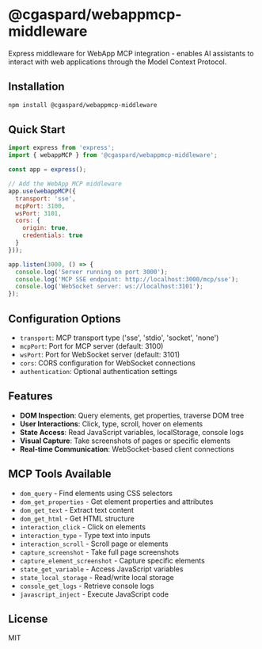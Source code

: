 # @cgaspard/webappmcp-middleware

Express middleware for WebApp MCP integration - enables AI assistants to interact with web applications through the Model Context Protocol.

## Installation

```bash
npm install @cgaspard/webappmcp-middleware
```

## Quick Start

```javascript
import express from 'express';
import { webappMCP } from '@cgaspard/webappmcp-middleware';

const app = express();

// Add the WebApp MCP middleware
app.use(webappMCP({
  transport: 'sse',
  mcpPort: 3100,
  wsPort: 3101,
  cors: {
    origin: true,
    credentials: true
  }
}));

app.listen(3000, () => {
  console.log('Server running on port 3000');
  console.log('MCP SSE endpoint: http://localhost:3000/mcp/sse');
  console.log('WebSocket server: ws://localhost:3101');
});
```

## Configuration Options

- `transport`: MCP transport type ('sse', 'stdio', 'socket', 'none')
- `mcpPort`: Port for MCP server (default: 3100)
- `wsPort`: Port for WebSocket server (default: 3101)
- `cors`: CORS configuration for WebSocket connections
- `authentication`: Optional authentication settings

## Features

- **DOM Inspection**: Query elements, get properties, traverse DOM tree
- **User Interactions**: Click, type, scroll, hover on elements
- **State Access**: Read JavaScript variables, localStorage, console logs
- **Visual Capture**: Take screenshots of pages or specific elements
- **Real-time Communication**: WebSocket-based client connections

## MCP Tools Available

- `dom_query` - Find elements using CSS selectors
- `dom_get_properties` - Get element properties and attributes
- `dom_get_text` - Extract text content
- `dom_get_html` - Get HTML structure
- `interaction_click` - Click on elements
- `interaction_type` - Type text into inputs
- `interaction_scroll` - Scroll page or elements
- `capture_screenshot` - Take full page screenshots
- `capture_element_screenshot` - Capture specific elements
- `state_get_variable` - Access JavaScript variables
- `state_local_storage` - Read/write local storage
- `console_get_logs` - Retrieve console logs
- `javascript_inject` - Execute JavaScript code

## License

MIT